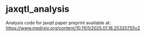 # jaxqtl_analysis
Analysis code for jaxqtl paper
preprint available at: https://www.medrxiv.org/content/10.1101/2025.01.18.25320755v2
